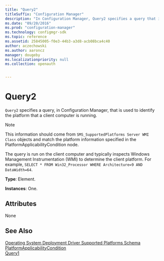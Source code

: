 ```yaml
---
title: "Query2"
titleSuffix: "Configuration Manager"
description: "In Configuration Manager, Query2 specifies a query that is used to identify the platform that a client computer is running. This information should come from SMS_SupportedPlatforms Server WMI class objects and match the platform information specified in the PlatformApplicabilityCondition node."
ms.date: "09/20/2016"
ms.prod: "configuration-manager"
ms.technology: configmgr-sdk
ms.topic: reference
ms.assetid: 25845005-f0e3-44b3-a3d8-acb08bca4c40
author: aczechowski
ms.author: aaroncz
manager: dougeby
ms.localizationpriority: null
ms.collection: openauth


---
```

# Query2
`Query2` specifies a query, in Configuration Manager, that is used to identify the platform that a client computer is running.  

> [!NOTE]
>  This information should come from `SMS_SupportedPlatforms Server WMI Class` objects and match the platform information specified in the PlatformApplicabilityCondition node.  

 The query is run on the client computer and typically inspects Windows Management Instrumentation (WMI) to determine the client platform. For example, `SELECT * FROM Win32_Processor WHERE Architecture=9 AND DataWidth=64`.  

 **Type**: Element.  

 **Instances**: One.  

## Attributes  
 None  

## See Also  
 [Operating System Deployment Driver Supported Platforms Schema](../../../develop/reference/osd/operating-system-deployment-driver-supported-platforms-schema.md)   
 [PlatformApplicabilityCondition](../../../develop/reference/osd/platformapplicabilitycondition.md)   
 [Query1](../../../develop/reference/osd/query1.md)

